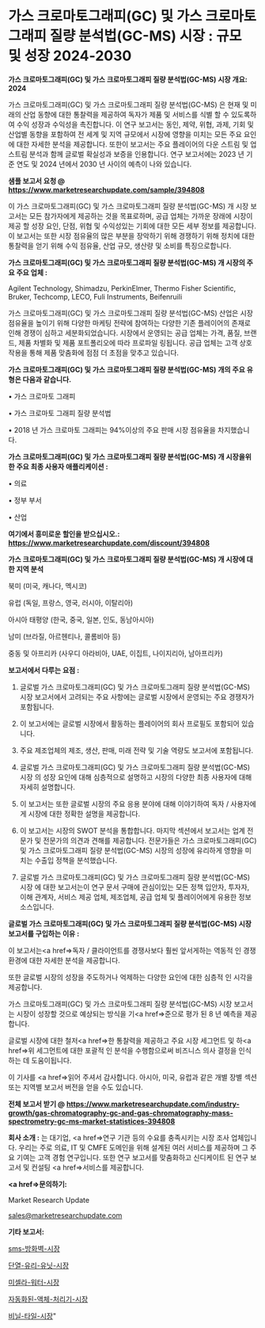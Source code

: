 # 가스 크로마토그래피(GC) 및 가스 크로마토그래피 질량 분석법(GC-MS) 시장 : 규모 및 성장 2024-2030

<strong>가스 크로마토그래피(GC) 및 가스 크로마토그래피 질량 분석법(GC-MS) 시장 개요: 2024</strong>

가스 크로마토그래피(GC) 및 가스 크로마토그래피 질량 분석법(GC-MS) 은 현재 및 미래의 산업 동향에 대한 통찰력을 제공하여 독자가 제품 및 서비스를 식별 할 수 있도록하여 수익 성장과 수익성을 촉진합니다. 이 연구 보고서는 동인, 제약, 위협, 과제, 기회 및 산업별 동향을 포함하여 전 세계 및 지역 규모에서 시장에 영향을 미치는 모든 주요 요인에 대한 자세한 분석을 제공합니다. 또한이 보고서는 주요 플레이어의 다운 스트림 및 업스트림 분석과 함께 글로벌 확실성과 보증을 인용합니다. 연구 보고서에는 2023 년 기준 연도 및 2024 년에서 2030 년 사이의 예측이 나와 있습니다.



<strong>샘플 보고서 요청 @ <a href=https://www.marketresearchupdate.com/sample/394808>https://www.marketresearchupdate.com/sample/394808</a></strong>

이 가스 크로마토그래피(GC) 및 가스 크로마토그래피 질량 분석법(GC-MS) 개 시장 보고서는 모든 참가자에게 제공하는 것을 목표로하며, 공급 업체는 가까운 장래에 시장이 제공 할 성장 요인, 단점, 위협 및 수익성있는 기회에 대한 모든 세부 정보를 제공합니다. 이 보고서는 또한 시장 점유율의 많은 부분을 장악하기 위해 경쟁하기 위해 정치에 대한 통찰력을 얻기 위해 수익 점유율, 산업 규모, 생산량 및 소비를 특징으로합니다.



<strong>가스 크로마토그래피(GC) 및 가스 크로마토그래피 질량 분석법(GC-MS) 개 시장의 주요 주요 업체 :</strong>

Agilent Technology, Shimadzu, PerkinElmer, Thermo Fisher Scientific, Bruker, Techcomp, LECO, Fuli Instruments, Beifenruili

가스 크로마토그래피(GC) 및 가스 크로마토그래피 질량 분석법(GC-MS) 산업은 시장 점유율을 높이기 위해 다양한 마케팅 전략에 참여하는 다양한 기존 플레이어의 존재로 인해 경쟁이 심하고 세분화되었습니다. 시장에서 운영되는 공급 업체는 가격, 품질, 브랜드, 제품 차별화 및 제품 포트폴리오에 따라 프로파일 링됩니다. 공급 업체는 고객 상호 작용을 통해 제품 맞춤화에 점점 더 초점을 맞추고 있습니다.



<strong>가스 크로마토그래피(GC) 및 가스 크로마토그래피 질량 분석법(GC-MS) 개의 주요 유형은 다음과 같습니다.</strong>

• 가스 크로마토 그래피

• 가스 크로마토 그래피 질량 분석법

• 2018 년 가스 크로마토 그래피는 94%이상의 주요 판매 시장 점유율을 차지했습니다.



<strong>가스 크로마토그래피(GC) 및 가스 크로마토그래피 질량 분석법(GC-MS) 개 시장을위한 주요 최종 사용자 애플리케이션 :</strong>

• 의료

• 정부 부서

• 산업



<strong>여기에서 흥미로운 할인을 받으십시오.: <a href=https://www.marketresearchupdate.com/discount/394808>https://www.marketresearchupdate.com/discount/394808</a></strong>



<strong>가스 크로마토그래피(GC) 및 가스 크로마토그래피 질량 분석법(GC-MS) 개 시장에 대한 지역 분석</strong>

북미 (미국, 캐나다, 멕시코)

유럽 (독일, 프랑스, 영국, 러시아, 이탈리아)

아시아 태평양 (한국, 중국, 일본, 인도, 동남아시아)

남미 (브라질, 아르헨티나, 콜롬비아 등)

중동 및 아프리카 (사우디 아라비아, UAE, 이집트, 나이지리아, 남아프리카)



<strong>보고서에서 다루는 요점 :</strong>

1. 글로벌 가스 크로마토그래피(GC) 및 가스 크로마토그래피 질량 분석법(GC-MS) 시장 보고서에서 고려되는 주요 사항에는 글로벌 시장에서 운영되는 주요 경쟁자가 포함됩니다.

2. 이 보고서에는 글로벌 시장에서 활동하는 플레이어의 회사 프로필도 포함되어 있습니다.

3. 주요 제조업체의 제조, 생산, 판매, 미래 전략 및 기술 역량도 보고서에 포함됩니다.

4. 글로벌 가스 크로마토그래피(GC) 및 가스 크로마토그래피 질량 분석법(GC-MS) 시장 의 성장 요인에 대해 심층적으로 설명하고 시장의 다양한 최종 사용자에 대해 자세히 설명합니다.

5. 이 보고서는 또한 글로벌 시장의 주요 응용 분야에 대해 이야기하여 독자 / 사용자에게 시장에 대한 정확한 설명을 제공합니다.

6. 이 보고서는 시장의 SWOT 분석을 통합합니다. 마지막 섹션에서 보고서는 업계 전문가 및 전문가의 의견과 견해를 제공합니다. 전문가들은 가스 크로마토그래피(GC) 및 가스 크로마토그래피 질량 분석법(GC-MS) 시장의 성장에 유리하게 영향을 미치는 수출입 정책을 분석했습니다.

7. 글로벌 가스 크로마토그래피(GC) 및 가스 크로마토그래피 질량 분석법(GC-MS) 시장 에 대한 보고서는이 연구 문서 구매에 관심이있는 모든 정책 입안자, 투자자, 이해 관계자, 서비스 제공 업체, 제조업체, 공급 업체 및 플레이어에게 유용한 정보 소스입니다.



<strong>글로벌 가스 크로마토그래피(GC) 및 가스 크로마토그래피 질량 분석법(GC-MS) 시장 보고서를 구입하는 이유 :</strong>

이 보고서는<a href=>독자 / 클</a>라이언트를 경쟁사보다 훨씬 앞서게하는 역동적 인 경쟁 환경에 대한 자세한 분석을 제공합니다.

또한 글로벌 시장의 성장을 주도하거나 억제하는 다양한 요인에 대한 심층적 인 시각을 제공합니다.

가스 크로마토그래피(GC) 및 가스 크로마토그래피 질량 분석법(GC-MS) 시장 보고서는 시장이 성장할 것으로 예상되는 방식을 기<a href=>준으로</a> 평가 된 8 년 예측을 제공합니다.

글로벌 시장에 대한 철저<a href=>한 통찰력</a>을 제공하고 주요 시장 세그먼트 및 하<a href=>위 세그</a>먼트에 대한 포괄적 인 분석을 수행함으로써 비즈니스 의사 결정을 인식하는 데 도움이됩니다.

이 기사를 <a href=>읽어 주</a>셔서 감사합니다. 아시아, 미국, 유럽과 같은 개별 장별 섹션 또는 지역별 보고서 버전을 얻을 수도 있습니다.



<strong>전체 보고서 받기 @ <a href=https://www.marketresearchupdate.com/industry-growth/gas-chromatography-gc-and-gas-chromatography-mass-spectrometry-gc-ms-market-statistices-394808>https://www.marketresearchupdate.com/industry-growth/gas-chromatography-gc-and-gas-chromatography-mass-spectrometry-gc-ms-market-statistices-394808</a></strong>



<strong>회사 소개 :</strong>
는 대기업, <a href=>연구 기</a>관 등의 수요를 충족시키는 시장 조사 업체입니다. 우리는 주로 의료, IT 및 CMFE 도메인을 위해 설계된 여러 서비스를 제공하며 그 주요 기여는 고객 경험 연구입니다. 또한 연구 보고서를 맞춤화하고 신디케이트 된 연구 보고서 및 컨설팅 <a href=>서비</a>스를 제공합니다.



<strong><a href=>문의하기:</a></strong>

Market Research Update

sales@marketresearchupdate.com



<strong>기타 보고서:</strong>

<a href=https://www.linkedin.com/pulse/sms-방화벽-시장-현재-및-미래-성장-2029-market-matrix-musings-analysis/>sms-방화벽-시장</a>

<a href=https://www.linkedin.com/pulse/단열-유리-유닛-시장-규모-및-성장-2023-trendsetters-talk-360-analysis-jf3af/>단열-유리-유닛-시장</a>

<a href=https://www.linkedin.com/pulse/미셀라-워터-시장-경쟁-분석-및-성장-잠재력-2029-consumer-connection-chronicles-24--mbxpf/>미셀라-워터-시장</a>

<a href=https://www.linkedin.com/pulse/자동화된-액체-처리기-시장-경쟁-분석-및-성장-잠재력-2030-1ihmf/>자동화된-액체-처리기-시장</a>

<a href=https://www.linkedin.com/pulse/비닐-타일-시장-세분화-연구-및-목표-고객2029년-market-matrix-musings-analysis-gexhf/>비닐-타일-시장</a>"
